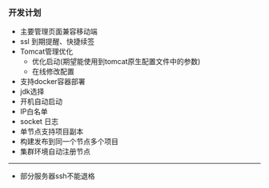 ### 开发计划
 
* 主要管理页面兼容移动端
* ssl 到期提醒、快捷续签
* Tomcat管理优化
    * 优化启动(期望能使用到tomcat原生配置文件中的参数)
    * 在线修改配置
* 支持docker容器部署
* jdk选择
* 开机自动启动
* IP白名单
* socket 日志
* 单节点支持项目副本
* 构建发布到同一个节点多个项目
* 集群环境自动注册节点

--------------------

* 部分服务器ssh不能退格
   
